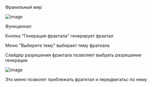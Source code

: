 Фракильный мир

  ![image](https://github.com/AndreyKrasnov123/fractal/assets/151596221/f1649407-16be-429d-a526-a027d071ee5f)


Функционал

Кнопка "Генерация фрактала" генерирует фрактал
                            
Меню "Выберите тему" выбирает тему фраткала
                            
Слайдер разрешения фрактала позволяет выбрать разрешение генерации


![image](https://github.com/AndreyKrasnov123/fractal/assets/151596221/f083c272-c8e7-4b00-9f36-dbc0a1f1afc8)

Это меню позволет приблежать фратктал и передвигатьс по нему
